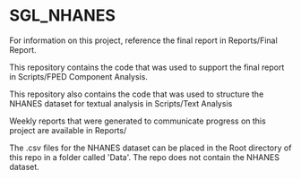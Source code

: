# SGL_NHANES

For information on this project, reference the final report in Reports/Final Report.

This repository contains the code that was used to support the final report in Scripts/FPED Component Analysis.

This repository also contains the code that was used to structure the NHANES dataset for textual analysis in Scripts/Text Analysis

Weekly reports that were generated to communicate progress on this project are available in Reports/

The .csv files for the NHANES dataset can be placed in the Root directory of this repo in a folder called 'Data'. The repo does not contain the NHANES dataset.
